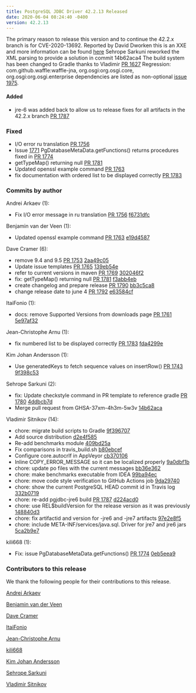 ```yaml
---
title: PostgreSQL JDBC Driver 42.2.13 Released
date: 2020-06-04 08:24:40 -0400
version: 42.2.13
---
```


The primary reason to release this version and to continue the 42.2.x branch is for CVE-2020-13692.
Reported by David Dworken this is an XXE and more information can be found [here](https://cheatsheetseries.owasp.org/cheatsheets/XML_External_Entity_Prevention_Cheat_Sheet.html)
Sehrope Sarkuni reworked the XML parsing to provide a solution in commit 14b62aca4
The build system has been changed to Gradle thanks to Vladimir [PR 1627](https://github.com/pgjdbc/pgjdbc/pull/1627)
Regression: com.github.waffle:waffle-jna, org.osgi:org.osgi.core, org.osgi:org.osgi.enterprise dependencies are listed as non-optional [issue 1975](https://github.com/pgjdbc/pgjdbc/issues/1795).

#### Added

* jre-6 was added back to allow us to release fixes for all artifacts in the 42.2.x branch [PR 1787](https://github.com/pgjdbc/pgjdbc/pull/1787)

### Fixed

* I/O error ru translation [PR 1756](https://github.com/pgjdbc/pgjdbc/pull/1756)
* Issue [1771](https://github.com/pgjdbc/pgjdbc/issues/1771)  PgDatabaseMetaData.getFunctions() returns
 procedures fixed in [PR 1774](https://github.com/pgjdbc/pgjdbc/pull/1774)
* getTypeMap() returning null [PR 1781](https://github.com/pgjdbc/pgjdbc/pull/1774)
* Updated openssl example command [PR 1763](https://github.com/pgjdbc/pgjdbc/pull/1763)
* fix documentation with ordered list to be displayed correctly [PR 1783](https://github.com/pgjdbc/pgjdbc/pull/1783)

<!--more-->

### Commits by author

Andrei Arkaev (1):

* Fix I/O error message in ru translation [PR 1756](https://github.com/pgjdbc/pgjdbc/pull/1756) [f6731dfc](https://github.com/pgjdbc/pgjdbc/commit/f6731dfc771b9dd7e1cdbbf75baa35bf7afdecc8)

Benjamin van der Veen (1):

* Updated openssl example command [PR 1763](https://github.com/pgjdbc/pgjdbc/pull/1763) [e19d4587](https://github.com/pgjdbc/pgjdbc/commit/e19d45879f9d93dc86d3d888659480aeffc0aedc)

Dave Cramer (6):

* remove 9.4 and 9.5 [PR 1753](https://github.com/pgjdbc/pgjdbc/pull/1753) [2aa49c05](https://github.com/pgjdbc/pgjdbc/commit/2aa49c05962d147e075434abf9adb8f9461bfd52)
* Update issue templates [PR 1765](https://github.com/pgjdbc/pgjdbc/pull/1765) [139eb54e](https://github.com/pgjdbc/pgjdbc/commit/139eb54e672a5e9c54434706a94489fbb49bbffe)
* refer to current versions in maven [PR 1769](https://github.com/pgjdbc/pgjdbc/pull/1769) [302046f2](https://github.com/pgjdbc/pgjdbc/commit/302046f219e25bacb351c8f49bb2c3a49c8b1ca5)
* fix: getTypeMap() returning null [PR 1781](https://github.com/pgjdbc/pgjdbc/pull/1781) [f3abb4eb](https://github.com/pgjdbc/pgjdbc/commit/f3abb4eb19357ac353d4a1e59d2920135619ad9a)
* create changelog and prepare release [PR 1790](https://github.com/pgjdbc/pgjdbc/pull/1790) [bb3c5ca8](https://github.com/pgjdbc/pgjdbc/commit/bb3c5ca848cf0c4f080f87994b9636755c52a710)
* change release date to june 4 [PR 1792](https://github.com/pgjdbc/pgjdbc/pull/1792) [e63584cf](https://github.com/pgjdbc/pgjdbc/commit/e63584cfb2bbb904a971a0b19cb4857249e0b8e2)

ItaiFonio (1):

* docs: remove Supported Versions from downloads page [PR 1761](https://github.com/pgjdbc/pgjdbc/pull/1761) [5e97af32](https://github.com/pgjdbc/pgjdbc/commit/5e97af326e68af74452e284d85a541dd623b07c1)

Jean-Christophe Arnu (1):

* fix numbered list to be displayed correctly [PR 1783](https://github.com/pgjdbc/pgjdbc/pull/1783) [fda4299e](https://github.com/pgjdbc/pgjdbc/commit/fda4299e1e3b76aa7e0c0031f3e11c61dd05c64b)

Kim Johan Andersson (1):

* Use generatedKeys to fetch sequence values on insertRow() [PR 1743](https://github.com/pgjdbc/pgjdbc/pull/1743) [9f398c53](https://github.com/pgjdbc/pgjdbc/commit/9f398c537447d7773971ff0e1a93ed75f5b01122)

Sehrope Sarkuni (2):

* fix: Update checkstyle command in PR template to reference gradle [PR 1780](https://github.com/pgjdbc/pgjdbc/pull/1780) [4ddbcb7d](https://github.com/pgjdbc/pgjdbc/commit/4ddbcb7dd083652fda080ccc958dda17842f7a99)
* Merge pull request from GHSA-37xm-4h3m-5w3v [14b62aca](https://github.com/pgjdbc/pgjdbc/commit/14b62aca4764d496813f55a43d050b017e01eb65)

Vladimir Sitnikov (14):

* chore: migrate build scripts to Gradle [9f396707](https://github.com/pgjdbc/pgjdbc/commit/9f396707b8e00c32433dd1a859004e901d6aa013)
* Add source distribution [d2e4f585](https://github.com/pgjdbc/pgjdbc/commit/d2e4f5859affc14762bdb20cd386055aac71e265)
* Re-add benchmarks module [409bd25a](https://github.com/pgjdbc/pgjdbc/commit/409bd25a576afab463857d0ada7c7fc86b97560f)
* Fix comparisons in travis_build.sh [b80ebcef](https://github.com/pgjdbc/pgjdbc/commit/b80ebcef33f9c3801f01e28994746bc36abb2d21)
* Configure core.autocrlf in AppVeyor [cb370106](https://github.com/pgjdbc/pgjdbc/commit/cb37010619e3fa7cb0937509de8fe924a77c45c7)
* Inline COPY_ERROR_MESSAGE so it can be localized properly [9a0dbf1b](https://github.com/pgjdbc/pgjdbc/commit/9a0dbf1b7cceb5e751fe83f6fec99790b13ff57c)
* chore: update po files with the current messages [bb36e362](https://github.com/pgjdbc/pgjdbc/commit/bb36e36282775a4384845b320cd4841cb23b0314)
* chore: make benchmarks executable from IDEA [99ba94ec](https://github.com/pgjdbc/pgjdbc/commit/99ba94ece16181eeb224048fa1bce5aaed0fb7cf)
* chore: move code style verification to GitHub Actions job [9da29740](https://github.com/pgjdbc/pgjdbc/commit/9da29740caf0f8a8469da762e7070090d10cb49d)
* chore: show the current PostgreSQL HEAD commit id in Travis log [332b0719](https://github.com/pgjdbc/pgjdbc/commit/332b071928babd1e446f1b0872658a0316617d2e)
* chore: re-add pgjdbc-jre6 build [PR 1787](https://github.com/pgjdbc/pgjdbc/pull/1787) [d224acd0](https://github.com/pgjdbc/pgjdbc/commit/d224acd095c1697f3503c8fbf73f7b22828b5720)
* chore: use REL$buildVersion for the release version as it was previously [148840d3](https://github.com/pgjdbc/pgjdbc/commit/148840d3f2f99e7f54d829aed8e70b4be39139f8)
* chore: fix artifactid and version for -jre6 and -jre7 artifacts [97e2e8f5](https://github.com/pgjdbc/pgjdbc/commit/97e2e8f5bb325841f7a9d20c22eee1a419c3abdc)
* chore: include META-INF/services/java.sql. Driver for jre7 and jre6 jars [5ca2b9e7](https://github.com/pgjdbc/pgjdbc/commit/5ca2b9e732022c1852b829227a303edff83a09fc)

kili668 (1):

* Fix: issue PgDatabaseMetaData.getFunctions() [PR 1774](https://github.com/pgjdbc/pgjdbc/pull/1774) [0eb5eea9](https://github.com/pgjdbc/pgjdbc/commit/0eb5eea99d46e49c92b24776a9cd782b7fa8b57b)

### Contributors to this release

We thank the following people for their contributions to this release.

[Andrei Arkaev](https://github.com/arkaev)

[Benjamin van der Veen](https://github.com/bvanderveen)

[Dave Cramer](davec@postgresintl.com)

[ItaiFonio](https://github.com/ItaiFonio)

[Jean-Christophe Arnu](https://github.com/jcarnu)

[kili668](https://github.com/kili668)

[Kim Johan Andersson](https://github.com/kimjand)

[Sehrope Sarkuni](https://github.com/sehrope)

[Vladimir Sitnikov](https://github.com/vlsi)
